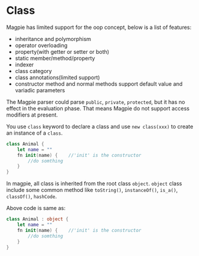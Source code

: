 # Class

 Magpie has limited support for the oop concept, below is a list of features:

* inheritance and polymorphism
* operator overloading
* property\(with getter or setter or both\)
* static member/method/property
* indexer
* class category
* class annotations\(limited support\)
* constructor method and normal methods support default value and variadic parameters

 The Magpie parser could parse `public`, `private`, `protected`, but it has no effect in the evaluation phase. That means Magpie do not support access modifiers at present.

 You use `class` keyword to declare a class and use `new class(xxx)` to create an instance of a `class`.

```swift
class Animal {
    let name = ""
    fn init(name) {    //'init' is the constructor
        //do somthing
    }
}
```

 In magpie, all class is inherited from the root class `object`. `object` class include some common method like `toString()`, `instanceOf()`, `is_a()`, `classOf()`, `hashCode`.

 Above code is same as:

```swift
class Animal : object {
    let name = ""
    fn init(name) {    //'init' is the constructor
        //do somthing
    }
}
```

